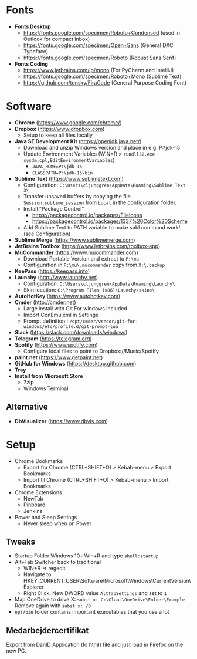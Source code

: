 # Fonts

* **Fonts Desktop**
  * https://fonts.google.com/specimen/Roboto+Condensed (used in Outlook for compact inbox)
  * https://fonts.google.com/specimen/Open+Sans (General DXC Typeface)
  * https://fonts.google.com/specimen/Roboto (Robust Sans Serif)
* **Fonts Coding**
  * https://www.jetbrains.com/lp/mono (For PyCharm and IntelliJ)
  * https://fonts.google.com/specimen/Roboto+Mono (Sublime Text)
  * https://github.com/tonsky/FiraCode (General Purpose Coding Font)

# Software

* **Chrome** (https://www.google.com/chrome/)
* **Dropbox** (https://www.dropbox.com)
  * Setup to keep all files locally
* **Java SE Development Kit** (https://openjdk.java.net/)
  * Download and unzip Windows version and place in e.g. P:\jdk-15
  * Update Environment Variables (WIN+R > ```rundll32.exe sysdm.cpl,EditEnvironmentVariables```)
    * ```JAVA_HOME=P:\jdk-15```
    * ```CLASSPATH=P:\jdk-15\bin```
* **Sublime Text** (https://www.sublimetext.com)  
  * Configuration: ```C:\Users\cljunggren\AppData\Roaming\Sublime Text 3\```
  * Transfer unsaved buffers by copying the file ```Session.sublime_session``` from ```Local``` in the configuration folder.
  * Install "Package Control"
    * https://packagecontrol.io/packages/FileIcons
    * https://packagecontrol.io/packages/1337%20Color%20Scheme
  * Add Sublime Text to PATH variable to make subl command work! (see Configuration)
* **Sublime Merge** (https://www.sublimemerge.com)
* **JetBrains Toolbox** (https://www.jetbrains.com/toolbox-app)
* **MuCommander** (https://www.mucommander.com)
  * Download Portable Version and extract to ```P:\mu```
  * Configuration in ```P:\mu\.mucommander``` copy from ```X:\.backup```
* **KeePass** (https://keepass.info)
* **Launchy** (http://www.launchy.net)
  * Configuration: ```C:\Users\cljunggren\AppData\Roaming\Launchy\```
  * Skin location: ```C:\Program Files (x86)\Launchy\skins\```
* **AutoHotKey** (https://www.autohotkey.com)
* **Cmder** (http://cmder.net)  
  * Large install with Git For windows included
  * Import ConEmu.xml in Settings
  * Prompt definition : ```/opt/cmder/vendor/git-for-windows/etc/profile.d/git-prompt-lua```
* **Slack** (https://slack.com/downloads/windows)
* **Telegram** (https://telegram.org)
* **Spotify** (https://www.spotify.com)
  * Configure local files to point to Dropbox://Music/Spotify
* **paint.net** (https://www.getpaint.net)
* **GitHub for Windows** (https://desktop.github.com)
* **Tray**
* **Install from Microsoft Store**
  * 7zip
  * Windows Terminal

## Alternative

* **DbVisualizer** (https://www.dbvis.com)

# Setup

* Chrome Bookmarks
  * Export fra Chrome (CTRL+SHIFT+O) > Kebab-menu > Export Bookmarks
  * Import til Chrome (CTRL+SHIFT+O) > Kebab-menu > Import Bookmarks
* Chrome Extensions
  * NewTab
  * Pinboard
  * Jenkins
* Power and Sleep Settings
  * Never sleep when on Power

## Tweaks

* Startup Folder Windows 10 : Win+R and type ```shell:startup```
* Alt+Tab Switcher back to traditional
  * WIN+R => regedit
  * Navigate to HKEY_CURRENT_USER\Software\Microsoft\Windows\CurrentVersion\Explorer
  * Right Click: New DWORD value ```AltTabSettings``` and set to ```1```
* Map OneDrive to drive X: ```subst x: C:\Claus\OneDrive\Folder\Example``` Remove again with ```subst x: /D```
* ```opt/bin``` folder contains important executables that you use a lot

## Medarbejdercertifikat

Export from DanID Application (to html) file and just load in Firefox on the new PC.
